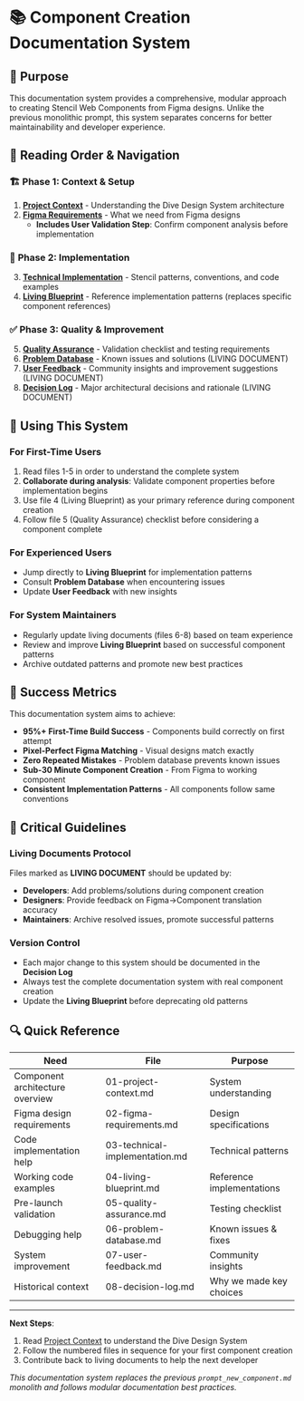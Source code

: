 # 📚 Component Creation Documentation System

## 🎯 Purpose
This documentation system provides a comprehensive, modular approach to creating Stencil Web Components from Figma designs. Unlike the previous monolithic prompt, this system separates concerns for better maintainability and developer experience.

## 📖 Reading Order & Navigation

### 🏗️ **Phase 1: Context & Setup**
1. **[Project Context](./01-project-context.md)** - Understanding the Dive Design System architecture
2. **[Figma Requirements](./02-figma-requirements.md)** - What we need from Figma designs
   - **Includes User Validation Step**: Confirm component analysis before implementation

### 🔧 **Phase 2: Implementation**  
3. **[Technical Implementation](./03-technical-implementation.md)** - Stencil patterns, conventions, and code examples
4. **[Living Blueprint](./04-living-blueprint.md)** - Reference implementation patterns (replaces specific component references)

### ✅ **Phase 3: Quality & Improvement**
5. **[Quality Assurance](./05-quality-assurance.md)** - Validation checklist and testing requirements
6. **[Problem Database](./06-problem-database.md)** - Known issues and solutions (LIVING DOCUMENT)
7. **[User Feedback](./07-user-feedback.md)** - Community insights and improvement suggestions (LIVING DOCUMENT)
8. **[Decision Log](./08-decision-log.md)** - Major architectural decisions and rationale (LIVING DOCUMENT)

## 🔄 Using This System

### For First-Time Users
1. Read files 1-5 in order to understand the complete system
2. **Collaborate during analysis**: Validate component properties before implementation begins
3. Use file 4 (Living Blueprint) as your primary reference during component creation
4. Follow file 5 (Quality Assurance) checklist before considering a component complete

### For Experienced Users
- Jump directly to **Living Blueprint** for implementation patterns
- Consult **Problem Database** when encountering issues
- Update **User Feedback** with new insights

### For System Maintainers
- Regularly update living documents (files 6-8) based on team experience
- Review and improve **Living Blueprint** based on successful component patterns
- Archive outdated patterns and promote new best practices

## 🎯 Success Metrics

This documentation system aims to achieve:
- **95%+ First-Time Build Success** - Components build correctly on first attempt
- **Pixel-Perfect Figma Matching** - Visual designs match exactly
- **Zero Repeated Mistakes** - Problem database prevents known issues
- **Sub-30 Minute Component Creation** - From Figma to working component
- **Consistent Implementation Patterns** - All components follow same conventions

## 🚨 Critical Guidelines

### Living Documents Protocol
Files marked as **LIVING DOCUMENT** should be updated by:
- **Developers**: Add problems/solutions during component creation
- **Designers**: Provide feedback on Figma→Component translation accuracy  
- **Maintainers**: Archive resolved issues, promote successful patterns

### Version Control
- Each major change to this system should be documented in the **Decision Log**
- Always test the complete documentation system with real component creation
- Update the **Living Blueprint** before deprecating old patterns

## 🔍 Quick Reference

| Need | File | Purpose |
|------|------|---------|
| Component architecture overview | 01-project-context.md | System understanding |
| Figma design requirements | 02-figma-requirements.md | Design specifications |
| Code implementation help | 03-technical-implementation.md | Technical patterns |
| Working code examples | 04-living-blueprint.md | Reference implementations |
| Pre-launch validation | 05-quality-assurance.md | Testing checklist |
| Debugging help | 06-problem-database.md | Known issues & fixes |
| System improvement | 07-user-feedback.md | Community insights |
| Historical context | 08-decision-log.md | Why we made key choices |

---

**Next Steps**: 
1. Read [Project Context](./01-project-context.md) to understand the Dive Design System
2. Follow the numbered files in sequence for your first component creation
3. Contribute back to living documents to help the next developer

*This documentation system replaces the previous `prompt_new_component.md` monolith and follows modular documentation best practices.* 